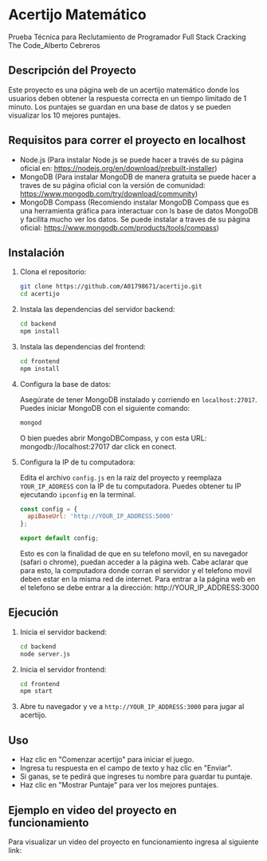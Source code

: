 # Acertijo Matemático
Prueba Técnica para Reclutamiento de Programador Full Stack Cracking The Code_Alberto Cebreros

## Descripción del Proyecto

Este proyecto es una página web de un acertijo matemático donde los usuarios deben obtener la respuesta correcta en un tiempo limitado de 1 minuto. Los puntajes se guardan en una base de datos y se pueden visualizar los 10 mejores puntajes.

## Requisitos para correr el proyecto en localhost

- Node.js (Para instalar Node.js se puede hacer a través de su página oficial en: https://nodejs.org/en/download/prebuilt-installer)
- MongoDB (Para instalar MongoDB de manera gratuita se puede hacer a traves de su página oficial con la versión de comunidad: https://www.mongodb.com/try/download/community)
- MongoDB Compass (Recomiendo instalar MongoDB Compass que es una herramienta gráfica para interactuar con ls base de datos MongoDB y facilita mucho ver los datos. Se puede instalar a traves de su página oficial: https://www.mongodb.com/products/tools/compass)

## Instalación

1. Clona el repositorio:

   ```bash
   git clone https://github.com/A01798671/acertijo.git
   cd acertijo
   ```

2. Instala las dependencias del servidor backend:

   ```bash
   cd backend
   npm install
   ```

3. Instala las dependencias del frontend:

   ```bash
   cd frontend
   npm install
   ```

4. Configura la base de datos:

   Asegúrate de tener MongoDB instalado y corriendo en `localhost:27017`. Puedes iniciar MongoDB con el siguiente comando:

   ```bash
   mongod
   ```
   O bien puedes abrir MongoDBCompass, y con esta URL: mongodb://localhost:27017 dar click en conect.

5. Configura la IP de tu computadora:

   Edita el archivo `config.js` en la raíz del proyecto y reemplaza `YOUR_IP_ADDRESS` con la IP de tu computadora. Puedes obtener tu IP ejecutando `ipconfig` en la terminal.

   ```javascript
   const config = {
     apiBaseUrl: 'http://YOUR_IP_ADDRESS:5000'
   };

   export default config;
   ```

   Esto es con la finalidad de que en su telefono movil, en su navegador (safari o chrome), puedan acceder a la página web.
   Cabe aclarar que para esto, la computadora donde corran el servidor y el telefono movil deben estar en la misma red de internet.
   Para entrar a la página web en el telefono se debe entrar a la dirección: http://YOUR_IP_ADDRESS:3000
   

## Ejecución

1. Inicia el servidor backend:

   ```bash
   cd backend
   node server.js
   ```

2. Inicia el servidor frontend:

   ```bash
   cd frontend
   npm start
   ```

3. Abre tu navegador y ve a `http://YOUR_IP_ADDRESS:3000` para jugar al acertijo.

## Uso

- Haz clic en "Comenzar acertijo" para iniciar el juego.
- Ingresa tu respuesta en el campo de texto y haz clic en "Enviar".
- Si ganas, se te pedirá que ingreses tu nombre para guardar tu puntaje.
- Haz clic en "Mostrar Puntaje" para ver los mejores puntajes.

## Ejemplo en video del proyecto en funcionamiento

Para visualizar un video del proyecto en funcionamiento ingresa al siguiente link: 